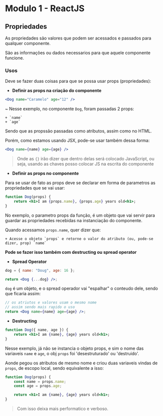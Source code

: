 # Modulo 1 - ReactJS

## Propriedades

As propriedades são valores que podem ser acessados e passados para qualquer componente. 

São as informações ou dados necessarios para que aquele componente funcione.

### Usos

Deve se fazer duas coisas para que se possa usar props (propriedades):

- **Definir as props na criação do componente**
```jsx
<Dog name="Caramelo" age="12" />
```
~ Nesse exemplo, no componente `Dog`, foram passadas 2 props:

	+ `name`
	+ `age`

Sendo que as propssão passadas como atributos, assim como no HTML. 

Porém, como estamos usando JSX, pode-se usar também dessa forma:

```jsx
<Dog name={name} age={age} />
```

> Onde as `{}` irão dizer que dentro delas será colocado JavaScript, ou seja, usando as chaves posso colocar JS na escrita do componente


- **Definir as props no componente**

Para se usar de fato as props deve se declarar em forma de parametros as propriedades que se vai usar:

```jsx
function Dog(props) {
	return <h1>I am {props.name}, {props.age} years old<h1>;
}
```

No exemplo, o parametro props da função, é um objeto que vai servir para guardar as propriedades recebidas na instanciação do componente.

Quando acessamos `props.name`, quer dizer que:

	+ Acesse o objeto `props` e retorne o valor do atributo (ou, pode-se dizer, prop) `name`

**Pode se fazer isso também com destructing ou spread operator**

+ **Spread Operator**
```jsx
dog = { name: "Doug", age: 16 };

return <Dog {...dog} />;
```

`dog` é um objeto, e o spread operador vai "espalhar" o conteudo dele, sendo que ficaria assim:

```jsx
// os atriutos e valores usam o mesmo nome
// assim sendo mais rapido o uso
return <Dog name={name} age={age} />; 
```


+ **Destructing**
```jsx
function Dog({ name, age }) {
	return <h1>I am {name}, {age} years old<h1>;
}
```

Nesse exemplo, já não se instancia o objeto props, e sim o nome das variaveis `name` e `age`, o obj `props` foi 'desestruturado' ou 'destruido'. 

Aonde pegou os atributos de mesmo nome e criou duas variaveis vindas de `props`, de escopo local, sendo equivalente a isso:

```jsx
function Dog(props) {
	const name = props.name;
	const age = props.age;

	return <h1>I am {name}, {age} years old<h1>;
}
```

>  Com isso deixa mais performatico e verboso.
